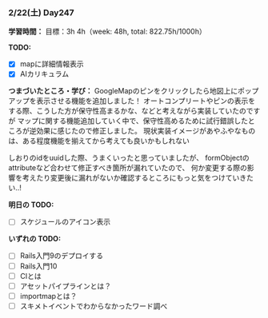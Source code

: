 ### 2/22(土) Day247

**学習時間：**
目標：3h
4h（week: 48h, total: 822.75h/1000h）

**TODO:**
- [x] mapに詳細情報表示
- [x] AIカリキュラム

**つまづいたところ・学び：**
GoogleMapのピンをクリックしたら地図上にポップアップを表示させる機能を追加しました！
オートコンプリートやピンの表示をする際、こうした方が保守性高まるかな、などと考えながら実装していたのですが
マップに関する機能追加していく中で、保守性高めるために試行錯誤したところが逆効果に感じたので修正しました。
現状実装イメージがあやふやなものは、ある程度機能を揃えてから考えても良いかもしれない

しおりのidをuuidした際、うまくいったと思っていましたが、
formObjectのattributeなど合わせて修正すべき箇所が漏れていたので、
何か変更する際の影響を考えたり変更後に漏れがないか確認するところにもっと気をつけていきたい..!

**明日の TODO:**
- [ ] スケジュールのアイコン表示

**いずれの TODO:**
- [ ] Rails入門9のデプロイする
- [ ] Rails入門10
- [ ] CIとは
- [ ] アセットパイプラインとは？
- [ ] importmapとは？
- [ ] スキメトイベントでわからなかったワード調べ
